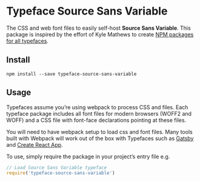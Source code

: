 
# Typeface Source Sans Variable

The CSS and web font files to easily self-host **Source Sans Variable**. This package is inspired by the effort of Kyle Mathews to create [NPM packages for all typefaces](https://www.bricolage.io/typefaces-easiest-way-to-self-host-fonts/).

## Install

`npm install --save typeface-source-sans-variable`

## Usage

Typefaces assume you’re using webpack to process CSS and files. Each typeface
package includes all font files for modern browsers (WOFF2 and WOFF) and
a CSS file with font-face declarations pointing at these files.

You will need to have webpack setup to load css and font files. Many tools built
with Webpack will work out of the box with Typefaces such as [Gatsby](https://github.com/gatsbyjs/gatsby)
and [Create React App](https://github.com/facebookincubator/create-react-app).

To use, simply require the package in your project’s entry file e.g.

```javascript
// Load Source Sans Variable typeface
require('typeface-source-sans-variable')
```
